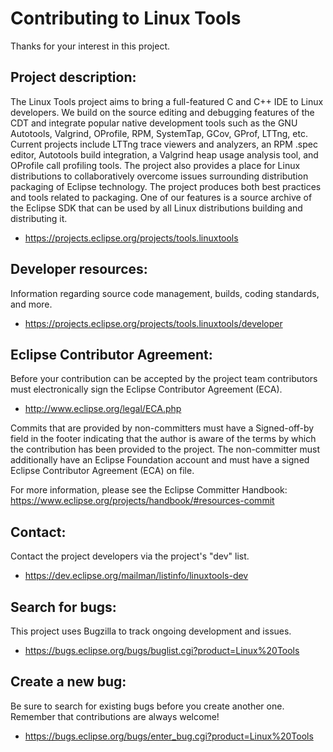 Contributing to Linux Tools
===========================

Thanks for your interest in this project.

Project description:
--------------------

The Linux Tools project aims to bring a full-featured C and C++ IDE to Linux developers. We build on the source editing and debugging features of the CDT and integrate popular native development tools such as the GNU Autotools, Valgrind, OProfile, RPM, SystemTap, GCov, GProf, LTTng, etc. Current projects include LTTng trace viewers and analyzers, an RPM .spec editor, Autotools build integration, a Valgrind heap usage analysis tool, and OProfile call profiling tools. The project also provides a place for Linux distributions to collaboratively overcome issues surrounding distribution packaging of Eclipse technology. The project produces both best practices and tools related to packaging. One of our features is a source archive of the Eclipse SDK that can be used by all Linux distributions building and distributing it.

- https://projects.eclipse.org/projects/tools.linuxtools

Developer resources:
--------------------

Information regarding source code management, builds, coding standards, and more.

- https://projects.eclipse.org/projects/tools.linuxtools/developer

Eclipse Contributor Agreement:
------------------------------

Before your contribution can be accepted by the project team contributors must
electronically sign the Eclipse Contributor Agreement (ECA).

* http://www.eclipse.org/legal/ECA.php

Commits that are provided by non-committers must have a Signed-off-by field in
the footer indicating that the author is aware of the terms by which the
contribution has been provided to the project. The non-committer must
additionally have an Eclipse Foundation account and must have a signed Eclipse
Contributor Agreement (ECA) on file.

For more information, please see the Eclipse Committer Handbook:
https://www.eclipse.org/projects/handbook/#resources-commit

Contact:
--------

Contact the project developers via the project's "dev" list.

- https://dev.eclipse.org/mailman/listinfo/linuxtools-dev

Search for bugs:
----------------

This project uses Bugzilla to track ongoing development and issues.

- https://bugs.eclipse.org/bugs/buglist.cgi?product=Linux%20Tools

Create a new bug:
-----------------

Be sure to search for existing bugs before you create another one. Remember that contributions are always welcome!

- https://bugs.eclipse.org/bugs/enter_bug.cgi?product=Linux%20Tools
